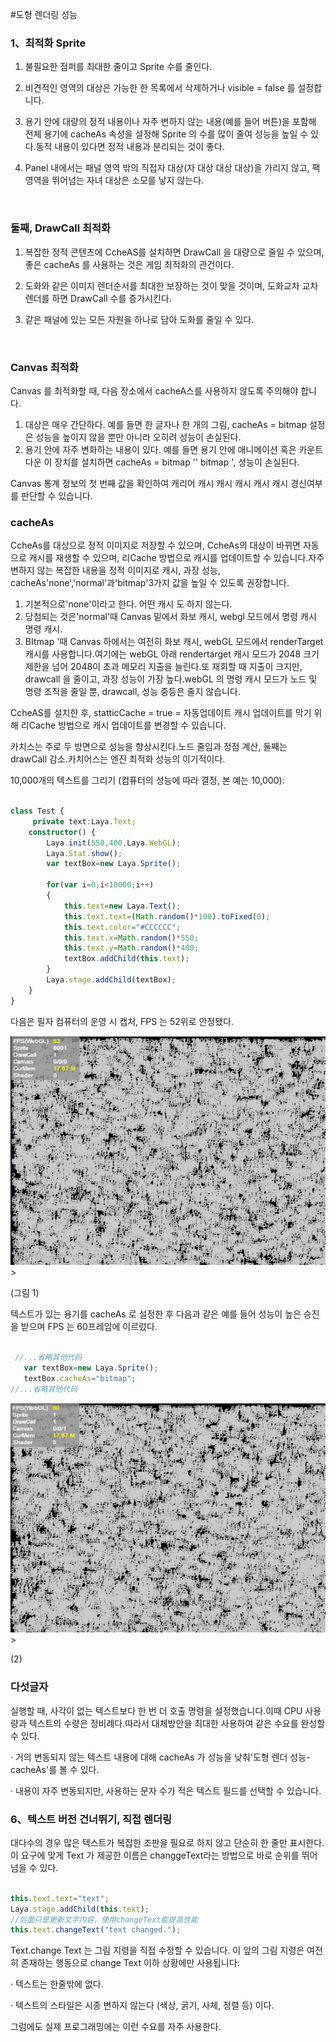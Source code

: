#도형 렌더링 성능

### **1、최적화 Sprite**

1. 불필요한 점퍼를 최대한 줄이고 Sprite 수를 줄인다.

2. 비견적인 영역의 대상은 가능한 한 목록에서 삭제하거나 visible = false 를 설정합니다.

3. 용기 안에 대량의 정적 내용이나 자주 변하지 않는 내용(예를 들어 버튼)을 포함해 전체 용기에 cacheAs 속성을 설정해 Sprite 의 수를 많이 줄여 성능을 높일 수 있다.동적 내용이 있다면 정적 내용과 분리되는 것이 좋다.

4. Panel 내에서는 패널 영역 밖의 직접자 대상(자 대상 대상 대상)을 가리지 않고, 팩 영역을 뛰어넘는 자녀 대상은 소모를 낳지 않는다.

​

### **둘째, DrawCall 최적화**

1. 복잡한 정적 콘텐츠에 CcheAS를 설치하면 DrawCall 을 대량으로 줄일 수 있으며, 좋은 cacheAs 를 사용하는 것은 게임 최적화의 관건이다.

2. 도화와 같은 이미지 렌더순서를 최대한 보장하는 것이 맞을 것이며, 도화교차 교차 렌더를 하면 DrawCall 수를 증가시킨다.

3. 같은 패널에 있는 모든 자원을 하나로 담아 도화를 줄일 수 있다.

​

### **Canvas 최적화**

Canvas 를 최적화할 때, 다음 장소에서 cacheA스를 사용하지 않도록 주의해야 합니다.

1. 대상은 매우 간단하다. 예를 들면 한 글자나 한 개의 그림, cacheAs = bitmap 설정은 성능을 높이지 않을 뿐만 아니라 오히려 성능이 손실된다.
2. 용기 안에 자주 변화하는 내용이 있다. 예를 들면 용기 안에 애니메이션 혹은 카운트다운 이 장치를 설치하면 cacheAs = bitmap '' bitmap ', 성능이 손실된다.

Canvas 통계 정보의 첫 번째 값을 확인하여 캐리어 캐시 캐시 캐시 캐시 캐시 경신여부를 판단할 수 있습니다.

### **cacheAs**

CcheAs를 대상으로 정적 이미지로 저장할 수 있으며, CcheAs의 대상이 바뀌면 자동으로 캐시를 재생할 수 있으며, 리Cache 방법으로 캐시를 업데이트할 수 있습니다.자주 변하지 않는 복잡한 내용을 정적 이미지로 캐시, 과장 성능, cacheAs'none','normal'과'bitmap'3가지 값을 높일 수 있도록 권장합니다.

1. 기본적으로'none'이라고 한다. 어떤 캐시 도 하지 않는다.
2. 당첨되는 것은'normal'때 Canvas 밑에서 화보 캐시, webgl 모드에서 명령 캐시 명령 캐시.
3. BItmap '때 Canvas 하에서는 여전히 화보 캐시, webGL 모드에서 renderTarget 캐시를 사용합니다.여기에는 webGL 아래 rendertarget 캐시 모드가 2048 크기 제한을 넘어 2048이 초과 메모리 지출을 늘린다.또 재회할 때 지출이 크지만, drawcall 을 줄이고, 과장 성능이 가장 높다.webGL 의 명령 캐시 모드가 노드 및 명령 조직을 줄일 뿐, drawcall, 성능 중등은 줄지 않습니다.

CcheAS를 설치한 후, statticCache = true = 자동업데이트 캐시 업데이트를 막기 위해 리Cache 방법으로 캐시 업데이트를 변경할 수 있습니다.

카치스는 주로 두 방면으로 성능을 향상시킨다.노드 줄임과 정점 계산, 둘째는 drawCall 감소.카치어스는 엔진 최적화 성능의 이기적이다.

10,000개의 텍스트를 그리기 (컴퓨터의 성능에 따라 결정, 본 예는 10,000):


```typescript

class Test {
     private text:Laya.Text;
    constructor() {
        Laya.init(550,400,Laya.WebGL);
        Laya.Stat.show();
        var textBox=new Laya.Sprite();

        for(var i=0;i<10000;i++)
        {
            this.text=new Laya.Text();
            this.text.text=(Math.random()*100).toFixed(0);
            this.text.color="#CCCCCC";
            this.text.x=Math.random()*550;
            this.text.y=Math.random()*400;
            textBox.addChild(this.text);
        }
        Laya.stage.addChild(textBox);
    }
}
```


다음은 필자 컴퓨터의 운영 시 캡처, FPS 는 52위로 안정됐다.

![1](img/1.png)</br>>

(그림 1)

텍스트가 있는 용기를 cacheAs 로 설정한 후 다음과 같은 예를 들어 성능이 높은 승진을 받으며 FPS 는 60프레임에 이르렀다.


```typescript

 //...省略其他代码
   var textBox=new Laya.Sprite();
   textBox.cacheAs="bitmap";
//...省略其他代码
```


![2](img/2.png)</br>>

(2)

### **다섯글자**

실행할 때, 사각이 없는 텍스트보다 한 번 더 호출 명령을 설정했습니다.이때 CPU 사용량과 텍스트의 수량은 정비례다.따라서 대체방안을 최대한 사용하여 같은 수요를 완성할 수 있다.

· 거의 변동되지 않는 텍스트 내용에 대해 cacheAs 가 성능을 낮춰'도형 렌더 성능-cacheAs'를 볼 수 있다.

· 내용이 자주 변동되지만, 사용하는 문자 수가 적은 텍스트 필드를 선택할 수 있습니다.

### **6、텍스트 버전 건너뛰기, 직접 렌더링**

대다수의 경우 많은 텍스트가 복잡한 조판을 필요로 하지 않고 단순히 한 줄만 표시한다.이 요구에 맞게 Text 가 제공한 이름은 changgeText라는 방법으로 바로 순위를 뛰어넘을 수 있다.


```typescript

this.text.text="text";
Laya.stage.addChild(this.text);
//后面只是更新文字内容，使用changeText能提高性能
this.text.changeText("text changed.");
```


Text.change Text 는 그림 지령을 직접 수정할 수 있습니다. 이 앞의 그림 지령은 여전히 존재하는 행동으로 change Text 이하 상황에만 사용됩니다:

· 텍스트는 한줄밖에 없다.

· 텍스트의 스타일은 시종 변하지 않는다 (색상, 굵기, 사체, 정렬 등) 이다.

그럼에도 실제 프로그래밍에는 이런 수요를 자주 사용한다.